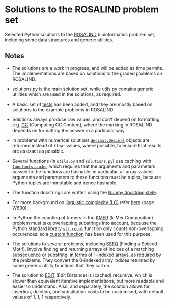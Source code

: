 Solutions to the ROSALIND problem set
=====================================

Selected Python solutions to the [ROSALIND](https://rosalind.info/) bioinformatics problem set, including some data structures and generic utilities.

Notes
-----

* The solutions are a work in progress, and will be added as time permits. The implementations are based on solutions to the graded  problems on ROSALIND.

* [solutions.py](https://github.com/sr-murthy/rosalind/blob/main/src/solutions.py) is the main solution set, while [utils.py](https://github.com/sr-murthy/rosalind/blob/main/src/utils.py) contains generic utilities which are used in the solutions, as required.

* A basic set of [tests]((https://github.com/sr-murthy/rosalind/blob/main/src/tests/test_solutions.py)) has been added, and they are mostly based on solutions to the example problems in ROSALIND.

* Solutions always produce raw values, and don't depend on formatting, e.g. [GC](https://rosalind.info/problems/gc/) (Computing GC Content), where the marking in ROSALIND depends on formatting the answer in a particular way.

* In problems with numerical solutions [`decimal.Decimal`](https://docs.python.org/3/library/decimal.html#decimal.Decimal) objects are returned instead of `float` values, where possible, to ensure that results are as exact as possible.

* Several functions (in `utils.py` and `solutions.py`) use caching with [`functools.cache`](https://docs.python.org/3/library/functools.html#functools.cache), which requires that the arguments and parameters passed to the functions are hashable: in particular, all array-valued arguments and parameters to these functions must be tuples, because Python tuples are immutable and hence hashable.

* The function docstrings are written using the [Numpy docstring style](https://numpydoc.readthedocs.io/en/latest/format.html).

* For more background on [linguistic complexity (LC)](https://rosalind.info/problems/ling/) refer [here](https://pmc.ncbi.nlm.nih.gov/articles/PMC441604/pdf/gkh466.pdf) (page W630).

* In Python the counting of k-mers in the [KMER](https://rosalind.info/problems/kmer/) (k-Mer Composition) problem must take overlapping substrings into account, because the Python standard library [`str.count`](https://docs.python.org/3/library/stdtypes.html#str.count) function only counts non-overlapping occurences: so a [custom function](https://github.com/sr-murthy/rosalind/blob/main/src/utils.py#L155) has been used for this purpose.

* The solutions to several problems, including [SSEQ](https://rosalind.info/problems/sseq/) (Finding a Spliced Motif), involve finding and returning arrays of indices of a matching subsequence or substring, in terms of 1-indexed arrays, as required by the problems. They convert the 0-indexed array indices returned by some generic utility functions that they call on.

* The solution to [EDIT](https://rosalind.info/problems/edit/) (Edit Distance) is (cached) recursive, which is slower than equivalent iterative implementations, but more readable and easier to understand. Also, and separately, the solution allows for insertion, deletion, and substitution costs to be customised, with default values of 1, 1, 1 respectively.
